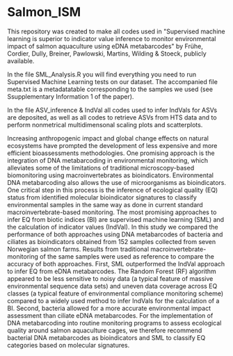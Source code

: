 # Salmon_ISM

This repository was created to make all codes used in "Supervised machine learning is superior to indicator value inference to monitor environmental impact of salmon aquaculture using eDNA metabarcodes" by Frühe, Cordier, Dully, Breiner, Pawlowski, Martins, Wilding &amp; Stoeck, publicly available.  



In the file SML_Analysis.R you will find everything you need to run Supervised Machine Learning tests on our dataset. The accompanied file meta.txt is a metadatatable corresponding to the samples we used (see Ssupplementary Information 1 of the paper).  

In the file ASV_inference &amp; IndVal all codes used to infer IndVals for ASVs are deposited, as well as all codes to retrieve ASVs from HTS data and to perform nonmetrical multidimensonal scaling plots and scatterplots.  

Increasing anthropogenic impact and global change effects on natural ecosystems have prompted the development of less expensive and more efficient bioassessments methodologies. One promising approach is the integration of DNA metabarcoding in environmental monitoring, which alleviates some of the limitations of traditional microscopy-based biomonitoring using macroinvertebrates as bioindicators. Environmental DNA metabarcoding also allows the use of microorganisms as bioindicators. One critical step in this process is the inference of ecological quality (EQ) status from identified molecular bioindicator signatures to classify environmental samples in the same way as done in current standard macroinvertebrate-based monitoring. The most promising approaches to infer EQ from biotic indices (BI) are supervised machine learning (SML) and the calculation of indicator values (IndVal). In this study we compared the performance of both approaches using DNA metabarcodes of bacteria and ciliates as bioindicators obtained from 152 samples collected from seven Norwegian salmon farms. Results from traditional macroinvertebrate-monitoring of the same samples were used as reference to compare the accuracy of both approaches. First, SML outperformed the IndVal approach to infer EQ from eDNA metabarcodes. The Random Forest (RF) algorithm appeared to be less sensitive to noisy data (a typical feature of massive environmental sequence data sets) and uneven data coverage across EQ classes (a typical feature of environmental compliance monitoring scheme) compared to a widely used method to infer IndVals for the calculation of a BI. Second, bacteria allowed for a more accurate environmental impact assessment than ciliate eDNA metabarcodes. For the implementation of DNA metabarcoding into routine monitoring programs to assess ecological quality around salmon aquaculture cages, we therefore recommend bacterial DNA metabarcodes as bioindicators and SML to classify EQ categories based on molecular signatures.
